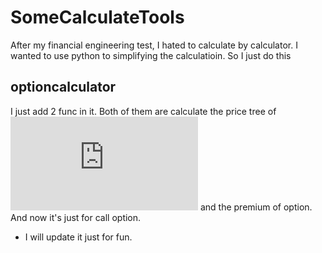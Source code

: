 # SomeCalculateTools
After my financial engineering test, I hated to calculate by calculator. I wanted to use python to simplifying the calculatioin. So I just do this

## optioncalculator
I just add 2 func in it. Both of them are calculate the price tree of ![](http://latex.codecogs.com/gif.latex?S_0) and the premium of option. And now it's just for call option.

* I will update it just for fun.
